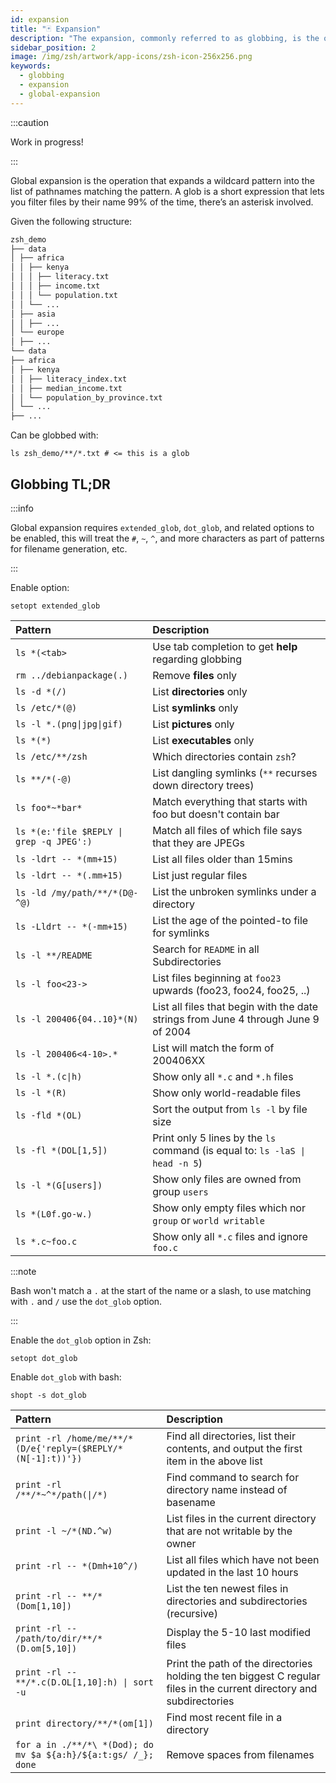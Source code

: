 ```yaml
---
id: expansion
title: "🃏 Expansion"
description: "The expansion, commonly referred to as globbing, is the operation that expands a wildcard pattern into the list of pathnames matching the pattern"
sidebar_position: 2
image: /img/zsh/artwork/app-icons/zsh-icon-256x256.png
keywords:
  - globbing
  - expansion
  - global-expansion
---
```


<!-- TODO: Source: https://zsh.sourceforge.io/Doc/Release/Expansion.html#Expansion -->

:::caution

Work in progress!

:::

Global expansion is the operation that expands a wildcard pattern into the list of pathnames matching the pattern. A glob is a short expression that lets you filter files by their name 99% of the time, there’s an asterisk involved.

Given the following structure:

```verilog
zsh_demo
├── data
│ ├── africa
│ │ ├── kenya
│ │ │ ├── literacy.txt
│ │ │ ├── income.txt
│ │ │ └── population.txt
│ │ └── ...
│ ├── asia
│ │ ├── ...
│ └── europe
│ ├── ...
└── data
├── africa
│ ├── kenya
│ │ ├── literacy_index.txt
│ │ ├── median_income.txt
│ │ └── population_by_province.txt
│ └── ...
├── ...
```

Can be globbed with:

```shell
ls zsh_demo/**/*.txt # <= this is a glob
```

## Globbing TL;DR

:::info

Global expansion requires `extended_glob`, `dot_glob`, and related options to be enabled, this will treat the `#`, `~`, `^`, and more characters as part of patterns for filename generation, etc.

:::

Enable option:

```shell
setopt extended_glob
```

<!-- TODO: Tables below has ascaped '\|' because it breakes the table and requires other solution as the '\' makes the syntax in the codeblock incorrect -->

| Pattern | Description |
| :-- | :-- |
| `ls *(<tab>` | Use tab completion to get **help** regarding globbing |
| `rm ../debianpackage(.)` | Remove **files** only |
| `ls -d *(/)` | List **directories** only |
| `ls /etc/*(@)` | List **symlinks** only |
| `ls -l *.(png\|jpg\|gif)` | List **pictures** only |
| `ls *(*)` | List **executables** only |
| `ls /etc/**/zsh` | Which directories contain `zsh`? |
| `ls **/*(-@)` | List dangling symlinks (`**` recurses down directory trees) |
| `ls foo*~*bar*` | Match everything that starts with foo but doesn\'t contain bar |
| `ls *(e:'file $REPLY \| grep -q JPEG':)` | Match all files of which file says that they are JPEGs |
| `ls -ldrt -- *(mm+15)` | List all files older than 15mins |
| `ls -ldrt -- *(.mm+15)` | List just regular files |
| `ls -ld /my/path/**/*(D@-^@)` | List the unbroken symlinks under a directory |
| `ls -Lldrt -- *(-mm+15)` | List the age of the pointed-to file for symlinks |
| `ls -l **/README` | Search for `README` in all Subdirectories |
| `ls -l foo<23->` | List files beginning at `foo23` upwards (foo23, foo24, foo25, ..) |
| `ls -l 200406{04..10}*(N)` | List all files that begin with the date strings from June 4 through June 9 of 2004 |
| `ls -l 200406<4-10>.*` | List will match the form of 200406XX |
| `ls -l *.(c\|h)` | Show only all `*.c` and `*.h` files |
| `ls -l *(R)` | Show only world-readable files |
| `ls -fld *(OL)` | Sort the output from `ls -l` by file size |
| `ls -fl *(DOL[1,5])` | Print only 5 lines by the `ls` command (is equal to: `ls -laS \| head -n 5`) |
| `ls -l *(G[users])` | Show only files are owned from group `users` |
| `ls *(L0f.go-w.)` | Show only empty files which nor `group` or `world writable` |
| `ls *.c~foo.c` | Show only all `*.c` files and ignore `foo.c` |

:::note

Bash won't match a `.` at the start of the name or a slash, to use matching with `.` and `/` use the `dot_glob` option.

:::

Enable the `dot_glob` option in Zsh:

```shell
setopt dot_glob
```

Enable `dot_glob` with bash:

```shell
shopt -s dot_glob
```

| Pattern | Description |
| :-- | :-- |
| `print -rl /home/me/**/*(D/e{'reply=($REPLY/*(N[-1]:t))'})` | Find all directories, list their contents, and output the first item in the above list |
| `print -rl /**/*~^*/path(\|/*)` | Find command to search for directory name instead of basename |
| `print -l ~/*(ND.^w)` | List files in the current directory that are not writable by the owner |
| `print -rl -- *(Dmh+10^/)` | List all files which have not been updated in the last 10 hours |
| `print -rl -- **/*(Dom[1,10])` | List the ten newest files in directories and subdirectories (recursive) |
| `print -rl -- /path/to/dir/**/*(D.om[5,10])` | Display the 5-10 last modified files |
| `print -rl -- **/*.c(D.OL[1,10]:h) \| sort -u` | Print the path of the directories holding the ten biggest C regular files in the current directory and subdirectories |
| `print directory/**/*(om[1])` | Find most recent file in a directory |
| `for a in ./**/*\ *(Dod); do mv $a ${a:h}/${a:t:gs/ /_}; done` | Remove spaces from filenames |
